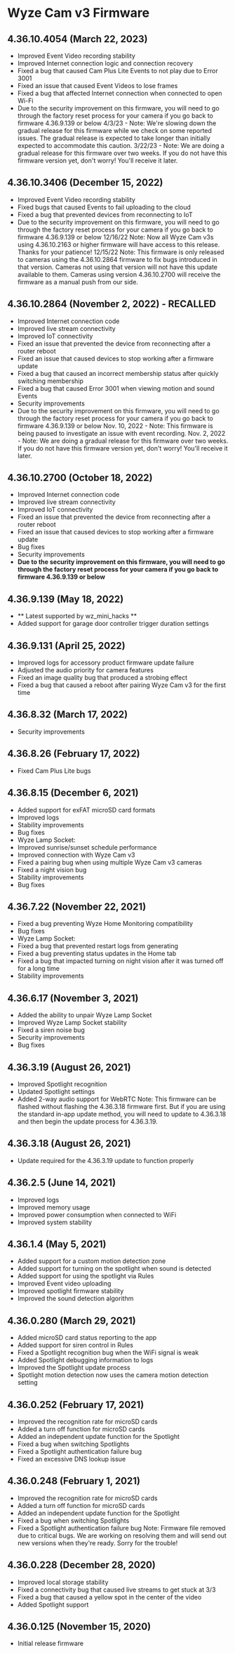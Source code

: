 # Wyze Cam v3 Firmware
## 4.36.10.4054 (March 22, 2023)
* Improved Event Video recording stability
* Improved Internet connection logic and connection recovery
* Fixed a bug that caused Cam Plus Lite Events to not play due to Error 3001
* Fixed an issue that caused Event Videos to lose frames
* Fixed a bug that affected Internet connection when connected to open Wi-Fi
* Due to the security improvement on this firmware, you will need to go through the factory reset process for your camera if you go back to firmware 4.36.9.139 or below
4/3/23 - Note: We're slowing down the gradual release for this firmware while we check on some reported issues. The gradual release is expected to take longer than initially expected to accommodate this caution.
3/22/23 - Note: We are doing a gradual release for this firmware over two weeks. If you do not have this firmware version yet, don't worry! You'll receive it later.

## 4.36.10.3406 (December 15, 2022)
* Improved Event Video recording stability
* Fixed bugs that caused Events to fail uploading to the cloud
* Fixed a bug that prevented devices from reconnecting to IoT
* Due to the security improvement on this firmware, you will need to go through the factory reset process for your camera if you go back to firmware 4.36.9.139 or below
12/16/22 Note: Now all Wyze Cam v3s using 4.36.10.2163 or higher firmware will have access to this release. Thanks for your patience!
12/15/22 Note: This firmware is only released to cameras using the 4.36.10.2864 firmware to fix bugs introduced in that version. Cameras not using that version will not have this update available to them. Cameras using version 4.36.10.2700 will receive the firmware as a manual push from our side.

## 4.36.10.2864 (November 2, 2022) - RECALLED
* Improved Internet connection code
* Improved live stream connectivity
* Improved IoT connectivity
* Fixed an issue that prevented the device from reconnecting after a router reboot
* Fixed an issue that caused devices to stop working after a firmware update
* Fixed a bug that caused an incorrect membership status after quickly switching membership
* Fixed a bug that caused Error 3001 when viewing motion and sound Events
* Security improvements
* Due to the security improvement on this firmware, you will need to go through the factory reset process for your camera if you go back to firmware 4.36.9.139 or below
Nov. 10, 2022 - Note: This firmware is being paused to investigate an issue with event recording.
Nov. 2, 2022 - Note: We are doing a gradual release for this firmware over two weeks. If you do not have this firmware version yet, don't worry! You'll receive it later.
## 4.36.10.2700 (October 18, 2022)
* Improved Internet connection code
* Improved live stream connectivity
* Improved IoT connectivity
* Fixed an issue that prevented the device from reconnecting after a router reboot
* Fixed an issue that caused devices to stop working after a firmware update
* Bug fixes
* Security improvements
* **Due to the security improvement on this firmware, you will need to go through the factory reset process for your camera if you go back to firmware 4.36.9.139 or below**
## 4.36.9.139 (May 18, 2022) 
* ** Latest supported by wz_mini_hacks **
* Added support for garage door controller trigger duration settings
## 4.36.9.131 (April 25, 2022)
* Improved logs for accessory product firmware update failure
* Adjusted the audio priority for camera features
* Fixed an image quality bug that produced a strobing effect
* Fixed a bug that caused a reboot after pairing Wyze Cam v3 for the first time
## 4.36.8.32 (March 17, 2022)
* Security improvements
## 4.36.8.26 (February 17, 2022)
* Fixed Cam Plus Lite bugs
## 4.36.8.15 (December 6, 2021)
* Added support for exFAT microSD card formats
* Improved logs
* Stability improvements
* Bug fixes
* Wyze Lamp Socket:
* Improved sunrise/sunset schedule performance
* Improved connection with Wyze Cam v3
* Fixed a pairing bug when using multiple Wyze Cam v3 cameras
* Fixed a night vision bug
* Stability improvements
* Bug fixes
## 4.36.7.22 (November 22, 2021)
* Fixed a bug preventing Wyze Home Monitoring compatibility
* Bug fixes
* Wyze Lamp Socket:
* Fixed a bug that prevented restart logs from generating
* Fixed a bug preventing status updates in the Home tab
* Fixed a bug that impacted turning on night vision after it was turned off for a long time
* Stability improvements
## 4.36.6.17 (November 3, 2021)
* Added the ability to unpair Wyze Lamp Socket
* Improved Wyze Lamp Socket stability
* Fixed a siren noise bug
* Security improvements
* Bug fixes
## 4.36.3.19 (August 26, 2021)
* Improved Spotlight recognition
* Updated Spotlight settings
* Added 2-way audio support for WebRTC
Note: This firmware can be flashed without flashing the 4.36.3.18 firmware first. But if you are using the standard in-app update method, you will need to update to 4.36.3.18 and then begin the update process for 4.36.3.19.
## 4.36.3.18 (August 26, 2021)
* Update required for the 4.36.3.19 update to function properly
## 4.36.2.5 (June 14, 2021)
* Improved logs
* Improved memory usage
* Improved power consumption when connected to WiFi
* Improved system stability
## 4.36.1.4 (May 5, 2021)
* Added support for a custom motion detection zone
* Added support for turning on the spotlight when sound is detected
* Added support for using the spotlight via Rules
* Improved Event video uploading
* Improved spotlight firmware stability
* Improved the sound detection algorithm
## 4.36.0.280 (March 29, 2021)
* Added microSD card status reporting to the app
* Added support for siren control in Rules
* Fixed a Spotlight recognition bug when the WiFi signal is weak
* Added Spotlight debugging information to logs
* Improved the Spotlight update process
* Spotlight motion detection now uses the camera motion detection setting
## 4.36.0.252 (February 17, 2021)
* Improved the recognition rate for microSD cards
* Added a turn off function for microSD cards
* Added an independent update function for the Spotlight
* Fixed a bug when switching Spotlights
* Fixed a Spotlight authentication failure bug
* Fixed an excessive DNS lookup issue
## 4.36.0.248 (February 1, 2021)
* Improved the recognition rate for microSD cards
* Added a turn off function for microSD cards
* Added an independent update function for the Spotlight
* Fixed a bug when switching Spotlights
* Fixed a Spotlight authentication failure bug
Note: Firmware file removed due to critical bugs. We are working on resolving them and will send out new versions when they're ready. Sorry for the trouble!
## 4.36.0.228 (December 28, 2020)
* Improved local storage stability
* Fixed a connectivity bug that caused live streams to get stuck at 3/3
* Fixed a bug that caused a yellow spot in the center of the video
* Added Spotlight support
## 4.36.0.125 (November 15, 2020)
* Initial release firmware
